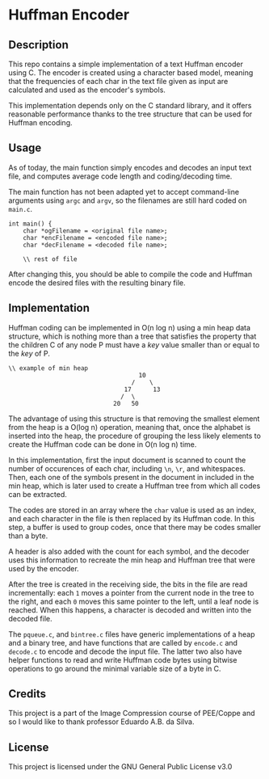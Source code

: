 # Huffman Encoder

## Description
This repo contains a simple implementation of a text Huffman encoder using C.
The encoder is created using a character based model, meaning that the 
frequencies of each char in the text file given as input are calculated
and used as the encoder's symbols.

This implementation depends only on the C standard library, and it offers
reasonable performance thanks to the tree structure that can be used for
Huffman encoding.

## Usage
As of today, the main function simply encodes and decodes an input text
file, and computes average code length and coding/decoding time.

The main function has not been adapted yet to accept command-line 
arguments using `argc` and `argv`, so the filenames are still hard coded
on `main.c`.
```
int main() {
    char *ogFilename = <original file name>; 
    char *encFilename = <encoded file name>; 
    char *decFilename = <decoded file name>;

    \\ rest of file 
```

After changing this, you should be able to compile the code and Huffman
encode the desired files with the resulting binary file.

## Implementation

Huffman coding can be implemented in O(n log n) using a min heap data 
structure, which is nothing more than a tree that satisfies the property
that the children C of any node P must have a *key* value smaller than or
equal to the *key* of P.

```
\\ example of min heap
                                    10
                                  /    \
                                17      13
                               /  \
                             20   50
```


The advantage of using this structure is that removing the smallest
element from the heap is a O(log n) operation, meaning that, once the 
alphabet is inserted into the heap, the procedure of grouping the less
likely elements to create the Huffman code can be done in O(n log n)
time.

In this implementation, first the input document is scanned to count the
number of occurences of each char, including `\n`, `\r`, and whitespaces.
Then, each one of the symbols present in the document in included in the
min heap, which is later used to create a Huffman tree from which all 
codes can be extracted.

The codes are stored in an array where the `char` value is used as an index, 
and each character in the file is then replaced by its Huffman code. In this
step, a buffer is used to group codes, once that there may be codes smaller
than a byte.

A header is also added with the count for each symbol, and the decoder
uses this information to recreate the min heap and Huffman tree that were
used by the encoder. 

After the tree is created in the receiving side, the
bits in the file are read incrementally: each `1` moves a pointer from 
the current node in the tree to the right, and each `0` moves this same
pointer to the left, until a leaf node is reached. When this happens, a
character is decoded and written into the decoded file.

The `pqueue.c`, and `bintree.c` files have generic implementations of a
heap and a binary tree, and have functions that are called by `encode.c`
and `decode.c` to encode and decode the input file. The latter two also 
have helper functions to read and write Huffman code bytes using bitwise
operations to go around the minimal variable size of a byte in C.

## Credits

This project is a part of the Image Compression course of PEE/Coppe and so
I would like to thank professor Eduardo A.B. da Silva.

## License 
This project is licensed under the GNU General Public License v3.0